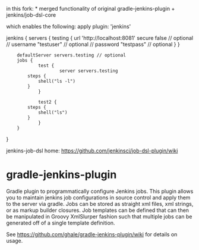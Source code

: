 in this fork:
	* merged functionality of original gradle-jenkins-plugin + jenkins/job-dsl-core

which enables the following:
apply plugin: 'jenkins'

jenkins {
        servers {
                testing {
                        url 'http://localhost:8081'
                        secure false         // optional
//                        username "testuser" // optional
//                        password "testpass" // optional
                }
        }

        defaultServer servers.testing // optional
        jobs {
                test {
                        server servers.testing
			steps {
				shell("ls -l")
			}
                }

                test2 {
			steps {
				shell("ls")
			}
                }
        }
}


jenkins-job-dsl home:
https://github.com/jenkinsci/job-dsl-plugin/wiki	




gradle-jenkins-plugin
=====================

Gradle plugin to programmatically configure Jenkins jobs.  This plugin allows you to maintain jenkins job configurations in source control and apply them to the server via gradle.  Jobs can be stored as straight xml files, xml strings, or as markup builder closures.  Job templates can be defined that can then be manipulated in Groovy XmlSlurper fashion such that multiple jobs can be generated off of a single template definition.

See https://github.com/ghale/gradle-jenkins-plugin/wiki for details on usage.

              
